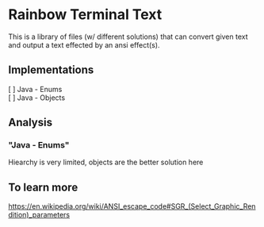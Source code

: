 # Rainbow Terminal Text
This is a library of files (w/ different solutions) that can convert given text and output a text effected by an ansi effect(s).

## Implementations 
[ ] Java - Enums    
[ ] Java - Objects

## Analysis
### "Java - Enums"   
Hiearchy is very limited, objects are the better solution here

## To learn more
https://en.wikipedia.org/wiki/ANSI_escape_code#SGR_(Select_Graphic_Rendition)_parameters
